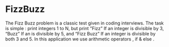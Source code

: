 # FizzBuzz
The Fizz Buzz problem is a classic test given in coding interviews. The task is simple : print integers 
1 to N, but print ”Fizz” If an integer is divisible by 3, “Buzz” If an is divisible by 5, and “Fizz Buzz” 
If an integer is divisible by both 3 and 5. In this application we use arithmetic operators , if & else . 
